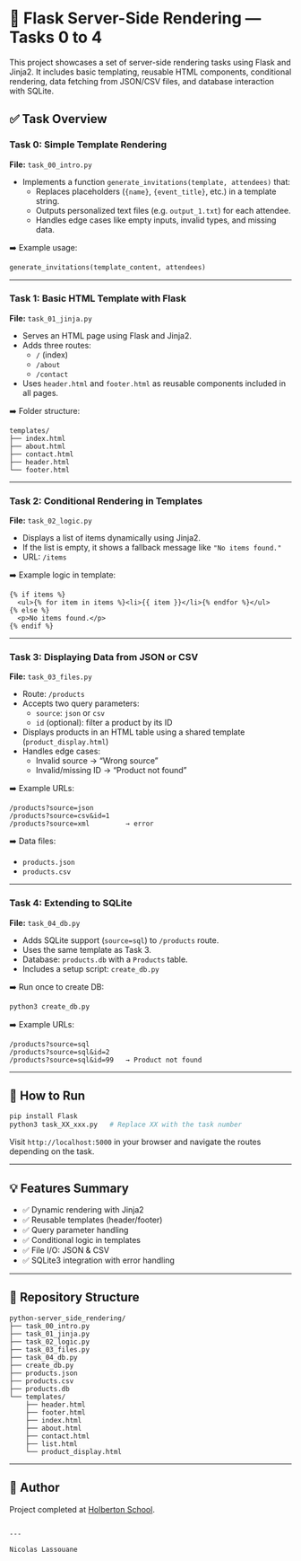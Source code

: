 # 📁 Flask Server-Side Rendering — Tasks 0 to 4

This project showcases a set of server-side rendering tasks using Flask and Jinja2. It includes basic templating, reusable HTML components, conditional rendering, data fetching from JSON/CSV files, and database interaction with SQLite.

## ✅ Task Overview

### Task 0: Simple Template Rendering
**File:** `task_00_intro.py`

- Implements a function `generate_invitations(template, attendees)` that:
  - Replaces placeholders (`{name}`, `{event_title}`, etc.) in a template string.
  - Outputs personalized text files (e.g. `output_1.txt`) for each attendee.
  - Handles edge cases like empty inputs, invalid types, and missing data.

➡️ Example usage:
```python
generate_invitations(template_content, attendees)
```

---

### Task 1: Basic HTML Template with Flask
**File:** `task_01_jinja.py`

- Serves an HTML page using Flask and Jinja2.
- Adds three routes:
  - `/` (index)
  - `/about`
  - `/contact`
- Uses `header.html` and `footer.html` as reusable components included in all pages.

➡️ Folder structure:
```
templates/
├── index.html
├── about.html
├── contact.html
├── header.html
└── footer.html
```

---

### Task 2: Conditional Rendering in Templates
**File:** `task_02_logic.py`

- Displays a list of items dynamically using Jinja2.
- If the list is empty, it shows a fallback message like `"No items found."`
- URL: `/items`

➡️ Example logic in template:
```jinja
{% if items %}
  <ul>{% for item in items %}<li>{{ item }}</li>{% endfor %}</ul>
{% else %}
  <p>No items found.</p>
{% endif %}
```

---

### Task 3: Displaying Data from JSON or CSV
**File:** `task_03_files.py`

- Route: `/products`
- Accepts two query parameters:
  - `source`: `json` or `csv`
  - `id` (optional): filter a product by its ID
- Displays products in an HTML table using a shared template (`product_display.html`)
- Handles edge cases:
  - Invalid source → “Wrong source”
  - Invalid/missing ID → “Product not found”

➡️ Example URLs:
```
/products?source=json
/products?source=csv&id=1
/products?source=xml         → error
```

➡️ Data files:
- `products.json`
- `products.csv`

---

### Task 4: Extending to SQLite
**File:** `task_04_db.py`

- Adds SQLite support (`source=sql`) to `/products` route.
- Uses the same template as Task 3.
- Database: `products.db` with a `Products` table.
- Includes a setup script: `create_db.py`

➡️ Run once to create DB:
```bash
python3 create_db.py
```

➡️ Example URLs:
```
/products?source=sql
/products?source=sql&id=2
/products?source=sql&id=99   → Product not found
```

---

## 🧪 How to Run

```bash
pip install Flask
python3 task_XX_xxx.py   # Replace XX with the task number
```

Visit `http://localhost:5000` in your browser and navigate the routes depending on the task.

---

## 💡 Features Summary

- ✅ Dynamic rendering with Jinja2
- ✅ Reusable templates (header/footer)
- ✅ Query parameter handling
- ✅ Conditional logic in templates
- ✅ File I/O: JSON & CSV
- ✅ SQLite3 integration with error handling

---

## 📁 Repository Structure

```
python-server_side_rendering/
├── task_00_intro.py
├── task_01_jinja.py
├── task_02_logic.py
├── task_03_files.py
├── task_04_db.py
├── create_db.py
├── products.json
├── products.csv
├── products.db
└── templates/
    ├── header.html
    ├── footer.html
    ├── index.html
    ├── about.html
    ├── contact.html
    ├── list.html
    └── product_display.html
```

---

## 🏁 Author

Project completed at [Holberton School](https://www.holbertonschool.com/).
```

---

Nicolas Lassouane